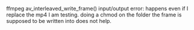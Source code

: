 ffmpeg av_interleaved_write_frame() input/output error:
happens even if I replace the mp4 I am testing. 
doing a chmod on the folder the frame is supposed to be written into does not help.

